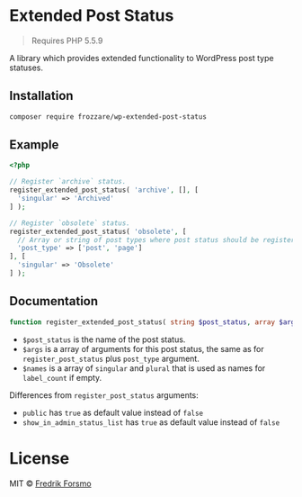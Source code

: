 # Extended Post Status

> Requires PHP 5.5.9

A library which provides extended functionality to WordPress post type statuses.

## Installation

```sh
composer require frozzare/wp-extended-post-status
```

## Example

```php
<?php

// Register `archive` status.
register_extended_post_status( 'archive', [], [
  'singular' => 'Archived'
] );

// Register `obsolete` status.
register_extended_post_status( 'obsolete', [
  // Array or string of post types where post status should be registered
  'post_type' => ['post', 'page']
], [
  'singular' => 'Obsolete'
] );
```

## Documentation

```php
function register_extended_post_status( string $post_status, array $args = [], array $names = [] );
```

* `$post_status` is the name of the post status.
* `$args` is a array of arguments for this post status, the same as for `register_post_status` plus `post_type` argument.
* `$names` is a array of `singular` and `plural` that is used as names for `label_count` if empty.

Differences from `register_post_status` arguments:

* `public` has `true` as default value instead of `false`
* `show_in_admin_status_list` has `true` as default value instead of `false`

# License

MIT © [Fredrik Forsmo](https://github.com/frozzare)
